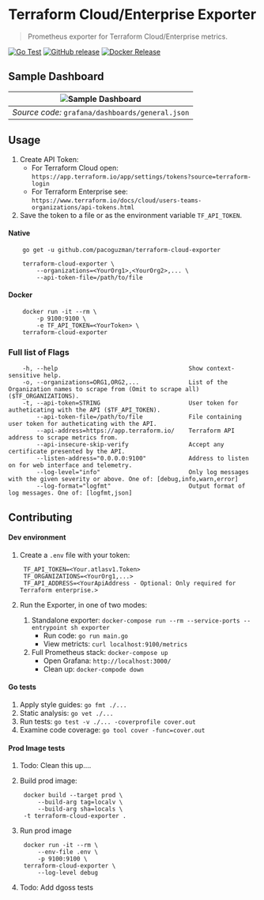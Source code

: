 # Terraform Cloud/Enterprise Exporter
>Prometheus exporter for Terraform Cloud/Enterprise metrics.

[![Go Test](https://github.com/pacoguzman/terraform-cloud-exporter/workflows/Go%20Test/badge.svg)](https://github.com//pacoguzman/terraform-cloud-exporter/actions?workflow=Go%20Test)
[![GitHub release](https://img.shields.io/github/release/pacoguzman/terraform-cloud-exporter.svg)](https://github.com//pacoguzman/terraform-cloud-exporter/releases/latest)
[![Docker Release](https://github.com/pacoguzman/terraform-cloud-exporter/workflows/Docker%20Release/badge.svg)](https://github.com//pacoguzman/terraform-cloud-exporter/actions?workflow=Docker%20Release)


## Sample Dashboard
| ![Sample Dashboard](sample-dasbhoard.png?raw=true "Sample Dashboard") |
|:--:|
| *Source code:* `grafana/dashboards/general.json` |

## Usage
1. Create API Token:
    * For Terraform Cloud open: `https://app.terraform.io/app/settings/tokens?source=terraform-login`
    * For Terraform Enterprise see: `https://www.terraform.io/docs/cloud/users-teams-organizations/api-tokens.html`
1. Save the token to a file or as the environment variable `TF_API_TOKEN`.

#### Native

        go get -u github.com/pacoguzman/terraform-cloud-exporter

        terraform-cloud-exporter \
            --organizations=<YourOrg1>,<YourOrg2>,... \
            --api-token-file=/path/to/file

#### Docker

        docker run -it --rm \
            -p 9100:9100 \
            -e TF_API_TOKEN=<YourToken> \
        terraform-cloud-exporter

### Full list of Flags

        -h, --help                                     Show context-sensitive help.
        -o, --organizations=ORG1,ORG2,...              List of the Organization names to scrape from (Omit to scrape all) ($TF_ORGANIZATIONS).
        -t, --api-token=STRING                         User token for autheticating with the API ($TF_API_TOKEN).
            --api-token-file=/path/to/file             File containing user token for autheticating with the API.
            --api-address=https://app.terraform.io/    Terraform API address to scrape metrics from.
            --api-insecure-skip-verify                 Accept any certificate presented by the API.
            --listen-address="0.0.0.0:9100"            Address to listen on for web interface and telemetry.
            --log-level="info"                         Only log messages with the given severity or above. One of: [debug,info,warn,error]
            --log-format="logfmt"                      Output format of log messages. One of: [logfmt,json]

## Contributing
#### Dev environment
1. Create a `.env` file with your token:

        TF_API_TOKEN=<Your.atlasv1.Token>
        TF_ORGANIZATIONS=<YourOrg1,...>
        TF_API_ADDRESS=<YourApiAddress - Optional: Only required for Terraform enterprise.>
1. Run the Exporter, in one of two modes:
    1. Standalone exporter: `docker-compose run --rm --service-ports --entrypoint sh exporter`
        * Run code: `go run main.go`
        * View metricts: `curl localhost:9100/metrics`
    1. Full Prometheus stack: `docker-compose up`
        * Open Grafana: `http://localhost:3000/`
        * Clean up: `docker-compode down`

#### Go tests
1. Apply style guides: `go fmt ./...`
1. Static analysis: `go vet ./...`
1. Run tests: `go test -v ./... -coverprofile cover.out`
1. Examine code coverage: `go tool cover -func=cover.out`

#### Prod Image tests
1. Todo: Clean this up....
1. Build prod image:

        docker build --target prod \
            --build-arg tag=localv \
            --build-arg sha=locals \
        -t terraform-cloud-exporter .
1. Run prod image

        docker run -it --rm \
            --env-file .env \
            -p 9100:9100 \
        terraform-cloud-exporter \
            --log-level debug
1. Todo: Add dgoss tests
